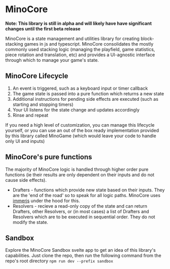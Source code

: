 # MinoCore

**Note: This library is still in alpha and will likely have have significant changes until the first beta release**

MinoCore is a state management and utilities library for creating block-stacking games in js and typescript. MinoCore consolidates the mostly commonly used stacking logic (managing the playfield, game statistics, piece rotation and translation, etc) and provides a UI-agnostic interface through which to manage your game's state.

## MinoCore Lifecycle
1. An event is triggered, such as a keyboard input or timer callback
2. The game state is passed into a pure function which returns a new state
3. Additional instructions for pending side effects are executed (such as starting and stopping timers)
4. Your UI listens for the state change and updates accordingly
5. Rinse and repeat

If you need a high level of customization, you can manage this lifecycle yourself, or you can use an out of the box ready implementation provided by this library called MinoGame (which would leave your code to handle only UI and inputs)

## MinoCore's pure functions

The majority of MinoCore logic is handled through higher order pure functions (ie their results are only dependent on their inputs and do not cause side effects).
- Drafters - functions which provide new state based on their inputs. They are the 'end of the road' so to speak for all logic paths. MinoCore uses [immerjs](https://github.com/immerjs/immer) under the hood for this.
- Resolvers - recieve a read-only copy of the state and can return Drafters, other Resolvers, or (in most cases) a list of Drafters and Resolvers which are to be executed in sequential order. They do not modify the state.

## Sandbox

Explore the MinoCore Sandbox svelte app to get an idea of this library's capabilities. Just clone the repo, then run the following command from the repo's root directory `npm run dev --prefix sandbox`